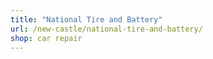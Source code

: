 ```yaml
---
title: "National Tire and Battery"
url: /new-castle/national-tire-and-battery/
shop: car repair
---
```

